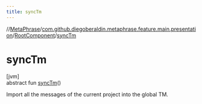 ```yaml
---
title: syncTm
---
```

//[MetaPhrase](../../../index.html)/[com.github.diegoberaldin.metaphrase.feature.main.presentation](../index.html)/[RootComponent](index.html)/[syncTm](sync-tm.html)



# syncTm



[jvm]\
abstract fun [syncTm](sync-tm.html)()



Import all the messages of the current project into the global TM.




